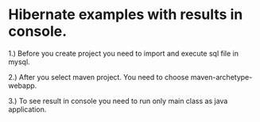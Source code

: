 # Hibernate examples with results in console.

1.) Before you create project you need to import and execute sql file in mysql.

2.) After you select maven project. You need to choose maven-archetype-webapp.

3.) To see result in console you need to run only main class as java application.

